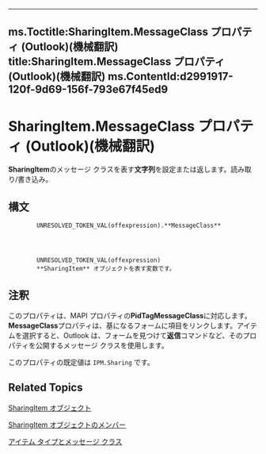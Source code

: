 

---
ms.Toctitle:SharingItem.MessageClass プロパティ (Outlook)(機械翻訳)
title:SharingItem.MessageClass プロパティ (Outlook)(機械翻訳)
ms.ContentId:d2991917-120f-9d69-156f-793e67f45ed9
---
# SharingItem.MessageClass プロパティ (Outlook)(機械翻訳)




**SharingItem**のメッセージ クラスを表す**文字列**を設定または返します。読み取り/書き込み。

## 構文

            UNRESOLVED_TOKEN_VAL(offexpression).**MessageClass**




            UNRESOLVED_TOKEN_VAL(offexpression)
            **SharingItem** オブジェクトを表す変数です。



## 注釈
このプロパティは、MAPI プロパティの**PidTagMessageClass**に対応します。**MessageClass**プロパティは、基になるフォームに項目をリンクします。アイテムを選択すると、Outlook は、フォームを見つけて**返信**コマンドなど、そのプロパティを公開するメッセージ クラスを使用します。



このプロパティの既定値は `IPM.Sharing` です。



## Related Topics

[SharingItem オブジェクト](63dd3451-44f3-7cc4-c6e2-7dad5835a7d2.md)

[SharingItem オブジェクトのメンバー](719ad60e-2242-2c54-778f-006b61690389.md)

[アイテム タイプとメッセージ クラス](15b709cc-7486-b6c7-88a3-4a4d8e0ab292.md)




